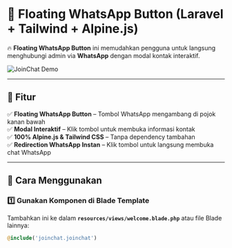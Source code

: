 # 💬 Floating WhatsApp Button (Laravel + Tailwind + Alpine.js)
🔥 **Floating WhatsApp Button** ini memudahkan pengguna untuk langsung menghubungi admin via **WhatsApp** dengan modal kontak interaktif.

![JoinChat Demo](https://user-images.githubusercontent.com/yourusername/joinchat-demo.gif)

---

## **🚀 Fitur**
✅ **Floating WhatsApp Button** – Tombol WhatsApp mengambang di pojok kanan bawah  
✅ **Modal Interaktif** – Klik tombol untuk membuka informasi kontak  
✅ **100% Alpine.js & Tailwind CSS** – Tanpa dependency tambahan  
✅ **Redirection WhatsApp Instan** – Klik tombol untuk langsung membuka chat WhatsApp  

---

## **📌 Cara Menggunakan**
### **1️⃣ Gunakan Komponen di Blade Template**
Tambahkan ini ke dalam **`resources/views/welcome.blade.php`** atau file Blade lainnya:
```php
@include('joinchat.joinchat')
